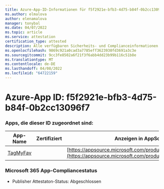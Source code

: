 ```yaml
---
title: Azure-App-ID-Informationen für f5f2921e-bfb3-4d75-b84f-0b2cc13096f7
ms.author: elmalova
author: elenamalova
manager: tonybal
ms.date: 04/07/2022
ms.topic: article
ms.service: attestation
certification_type: attested
description: Alle verfügbaren Sicherheits- und Complianceinformationen für f5f2921e-bfb3-4d75-b84f-0b2cc13096f7.
ms.openlocfilehash: 9869c921a0cad3a7785eff3623930fd3691a3c3e
ms.sourcegitcommit: 9cc3fe8502a6f21f3f6abb4dd23b99b116c51b8e
ms.translationtype: MT
ms.contentlocale: de-DE
ms.lasthandoff: 04/08/2022
ms.locfileid: "64722159"
---
```

# <a name="azure-app-id-f5f2921e-bfb3-4d75-b84f-0b2cc13096f7"></a>Azure-App ID: f5f2921e-bfb3-4d75-b84f-0b2cc13096f7


### <a name="apps-associated-with-this-id"></a>Apps, die dieser ID zugeordnet sind:
| **App-Name** | **Zertifiziert** | **Anzeigen in AppSource** |
|--------------|---------------|-----------------------|
| [TagMyFav](../forward/WA200002713.md) |  | [https://appsource.microsoft.com/product/office/WA200002713](https://appsource.microsoft.com/product/office/WA200002713) |

### <a name="microsoft-365-app-compliance-status"></a>Microsoft 365 App-Compliancestatus
- Publisher Attestaton-Status: Abgeschlossen
